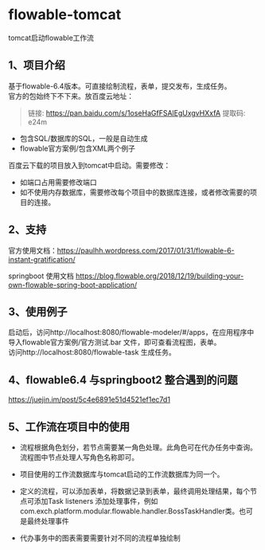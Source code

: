 # flowable-tomcat
tomcat启动flowable工作流




## 1、项目介绍
基于flowable-6.4版本。可直接绘制流程，表单，提交发布，生成任务。  
官方的包始终下不下来。放百度云地址：
> 链接: https://pan.baidu.com/s/1oseHaGfFSAlEgUxgvHXxfA 提取码: e24m 

- 包含SQL/数据库的SQL，一般是自动生成
- flowable官方案例/包含XML两个例子

百度云下载的项目放入到tomcat中启动。需要修改：
- 如端口占用需要修改端口
- 如不使用内存数据库，需要修改每个项目中的数据库连接，或者修改需要的项目的连接。

## 2、支持
官方使用文档：https://paulhh.wordpress.com/2017/01/31/flowable-6-instant-gratification/  

springboot 使用文档 https://blog.flowable.org/2018/12/19/building-your-own-flowable-spring-boot-application/


## 3、使用例子
启动后，访问http://localhost:8080/flowable-modeler/#/apps，在应用程序中导入flowable官方案例/官方测试.bar 文件，即可查看流程图，表单。  
访问http://localhost:8080/flowable-task 生成任务。

## 4、flowable6.4 与springboot2 整合遇到的问题
https://juejin.im/post/5c4e6891e51d4521ef1ec7d1

## 5、工作流在项目中的使用 

- 流程根据角色划分，若节点需要某一角色处理。此角色可在代办任务中查询。流程图中节点处理人写角色名称即可。  

- 项目使用的工作流数据库与tomcat启动的工作流数据库为同一个。

- 定义的流程，可以添加表单，将数据记录到表单，最终调用处理结果，每个节点可添加Task listeners 添加处理事件，例如com.exch.platform.modular.flowable.handler.BossTaskHandler类。也可是最终处理事件

- 代办事务中的图表需要需要针对不同的流程单独绘制
